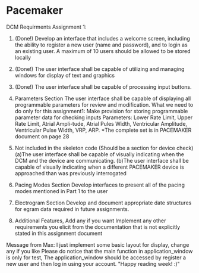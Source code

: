# Pacemaker
DCM Requirments Assignment 1:
1. (Done!) Develop an interface that includes a welcome screen, including the ability to register a new user (name and password), and to login as an existing user. A maximum of 10 users should be allowed to be stored locally 
2. (Done!) The user interface shall be capable of utilizing and managing windows for display of text and graphics 
3. (Done!) The user interface shall be capable of processing input buttons. 

4.  Parameters Section
The user interface shall be capable of displaying all programmable parameters for review and modification. What we need to do only for this assignment1: Make provision for storing programmable parameter data for checking inputs 
    Parameters:
    Lower Rate Limit, 
    Upper Rate Limit, 
    Atrial Ampli-tude, 
    Atrial Pules Width, 
    Ventricular Amplitude,
    Ventricular Pulse Width, 
    VRP, 
    ARP.
    *The complete set is in PACEMAKER document on page 28

5. Not included in the skeleton code (Should be a section for device check)
    (a)The user interface shall be capable of visually indicating when the DCM and the device are communicating.
    (b)The user interface shall be capable of visually indicating when a different PACEMAKER device is approached than was previously interrogated

6. Pacing Modes Section
Develop interfaces to present all of the pacing modes mentioned in Part 1 to the user

7. Electrogram Section
Develop and document appropriate date structures for egram data required in future assignments.

8. Additional Features, Add any if you want
Implement any other requirements you elicit from the documentation that is not explicitly stated in this assignment document

Message from Max:
I just implement some basic layout for display, change any if you like
Please do notice that the main function in application_window is only for test, The application_window should be accessed by register a new user and then log in using your account.
"Happy reading week! :)"